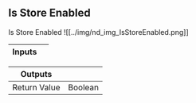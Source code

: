 ## Is Store Enabled
Is Store Enabled
![[../img/nd_img_IsStoreEnabled.png]]

|Inputs||
|--|--|

|Outputs||
|--|--|
| Return Value | Boolean |
